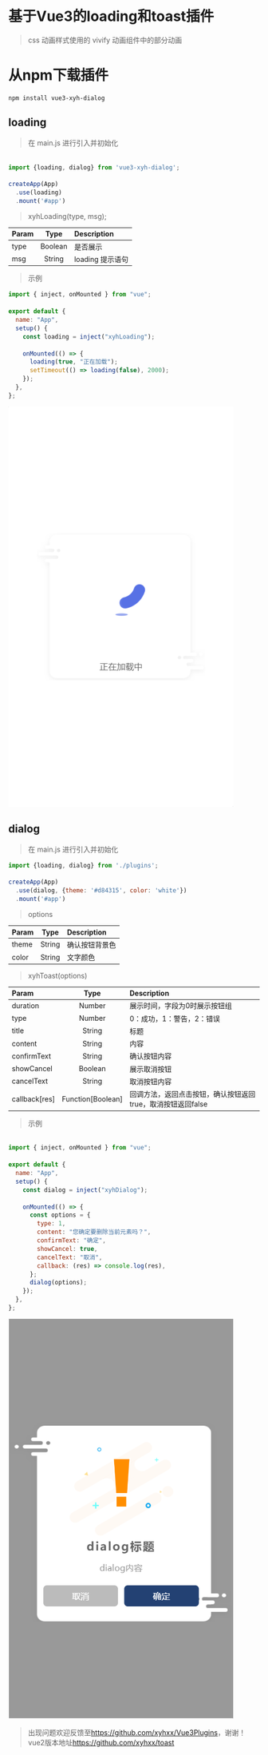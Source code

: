 # 基于Vue3的loading和toast插件

> css 动画样式使用的 vivify 动画组件中的部分动画

# 从npm下载插件

``` 
npm install vue3-xyh-dialog
```

##  loading

> 在 main.js 进行引入并初始化

```javascript

import {loading, dialog} from 'vue3-xyh-dialog';

createApp(App)
  .use(loading)
  .mount('#app')
```

> xyhLoading(type, msg);

| Param |  Type     | Description       |
| :---- | :----:    | :---------------  |
| type  | Boolean   | 是否展示            |
| msg   | String    | loading 提示语句    |

>  示例

```javascript
import { inject, onMounted } from "vue";

export default {
  name: "App",
  setup() {
    const loading = inject("xyhLoading");

    onMounted(() => {
      loading(true, "正在加载");
      setTimeout(() => loading(false), 2000);
    });
  },
};

```

![avatar](./plugins/preview/loading.png)

##  dialog

> 在 main.js 进行引入并初始化

```javascript
import {loading, dialog} from './plugins';

createApp(App)
  .use(dialog, {theme: '#d84315', color: 'white'})
  .mount('#app')
```

> options

| Param |  Type     | Description       |
| :---- | :----:    | :---------------  |
| theme  | String   | 确认按钮背景色            |
| color   | String    | 文字颜色    |


> xyhToast(options)

| Param |  Type     | Description       |
| :---- | :----:    | :---------------  |
| duration  | Number   | 展示时间，字段为0时展示按钮组            |
| type   | Number    | 0：成功，1：警告，2：错误    |
| title | String | 标题 |
| content | String | 内容 |
| confirmText | String | 确认按钮内容 |
| showCancel | Boolean | 展示取消按钮 |
| cancelText | String | 取消按钮内容 |
| callback[res] | Function[Boolean] | 回调方法，返回点击按钮，确认按钮返回true，取消按钮返回false

> 示例

```javascript

import { inject, onMounted } from "vue";

export default {
  name: "App",
  setup() {
    const dialog = inject("xyhDialog");

    onMounted(() => {
      const options = {
        type: 1,
        content: "您确定要删除当前元素吗？",
        confirmText: "确定",
        showCancel: true,
        cancelText: "取消",
        callback: (res) => console.log(res),
      };
      dialog(options);
    });
  },
};

```

![avatar](./plugins/preview/dialog.png)

> 出现问题欢迎反馈至<https://github.com/xyhxx/Vue3Plugins>，谢谢！
> vue2版本地址<https://github.com/xyhxx/toast>